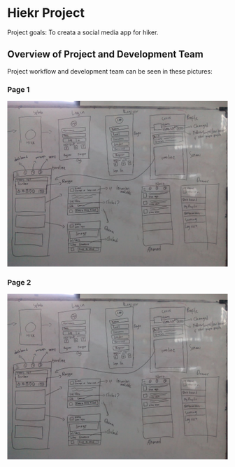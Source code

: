 # Hiekr Project

Project goals:
  To creata a social media app for hiker.

## Overview of Project and Development Team

Project workflow and development team can be seen in these pictures:

### Page 1

![Board 1](images/page-1.jpg "Board 1")

### Page 2

![Board 2](images/page-1.jpg "Board 2")
